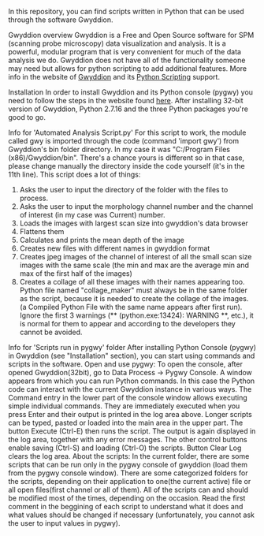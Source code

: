 In this repository, you can find scripts written in Python that can be used through the software Gwyddion.

Gwyddion overview
Gwyddion is a Free and Open Source software for SPM (scanning probe microscopy) data visualization and analysis. It is a powerful, modular program that is very convenient for much of the data analysis we do. Gwyddion does not have all of the functionality someone may need but allows for python scripting to add additional features. More info in the website of [Gwyddion](http://gwyddion.net/) and its [Python Scripting](http://gwyddion.net/documentation/user-guide-en/pygwy.html) support.

Installation
In order to install Gwyddion and its Python console (pygwy) you need to follow the steps in the website found [here](http://gwyddion.net/documentation/user-guide-en/installation-ms-windows.html#installation-ms-windows-pygwy). After installing 32-bit version of Gwyddion, Python 2.7.16 and the three Python packages you're good to go.

Info for 'Automated Analysis Script.py'
For this script to work, the module called gwy is imported through the code (command 'import gwy') from Gwyddion's bin folder directory.
In my case it was "C:/Program Files (x86)/Gwyddion/bin".
There's a chance yours is different so in that case, please change manually the directory inside the code yourself (it's in the 11th line).
This script does a lot of things:
1) Asks the user to input the directory of the folder with the files to process.
2) Asks the user to input the morphology channel number and the channel of interest (in my case was Current) number.
3) Loads the images with largest scan size into gwyddion's data browser
4) Flattens them
5) Calculates and prints the mean depth of the image
6) Creates new files with different names in gwyddion format
7) Creates jpeg images of the channel of interest of all the small scan size images with the same scale (the min and max are the average min and max of the first half of the images)
8) Creates a collage of all these images with their names appearing too.
Python file named "collage_maker" must always be in the same folder as the script, because it is needed to create the collage of the images. (a Compiled Python File with the same name appears after first run).
Ignore the first 3 warnings (** (python.exe:13424): WARNING **, etc.), it is normal for them to appear and according to the developers they cannot be avoided. 

Info for 'Scripts run in pygwy' folder
After installing Python Console (pygwy) in Gwyddion (see "Installation" section), you can start using commands and scripts in the software.
Open and use pygwy:
To open the console, after opened Gwyddion(32bit), go to Data Process → Pygwy Console. A window appears from which you can run Python commands. In this case the Python code can interact with the current Gwyddion instance in various ways.
The Command entry in the lower part of the console window allows executing simple individual commands. They are immediately executed when you press Enter and their output is printed in the log area above.
Longer scripts can be typed, pasted or loaded into the main area in the upper part. The button Execute (Ctrl-E) then runs the script. The output is again displayed in the log area, together with any error messages. The other control buttons enable saving (Ctrl-S) and loading (Ctrl-O) the scripts. Button Clear Log clears the log area.
About the scripts:
In the current folder, there are some scripts that can be run only in the pygwy console of gwyddion (load them from the pygwy console window).
There are some categorized folders for the scripts, depending on their application to one(the current active) file or all open files(first channel or all of them).
All of the scripts can and should be modified most of the times, depending on the occasion.
Read the first comment in the beggining of each script to understand what it does and what values should be changed if necessary (unfortunately, you cannot ask the user to input values in pygwy).